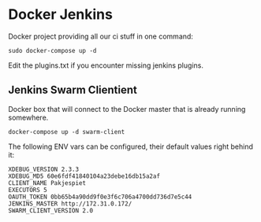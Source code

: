 Docker Jenkins
==============

Docker project providing all our ci stuff in one command:

    sudo docker-compose up -d

Edit the plugins.txt if you encounter missing jenkins plugins.

Jenkins Swarm Clientient
------------------------

Docker box that will connect to the Docker master that is already running somewhere.

    docker-compose up -d swarm-client

The following ENV vars can be configured, their default values right behind it:

    XDEBUG_VERSION 2.3.3
    XDEBUG_MD5 60e6fdf41840104a23debe16db15a2af
    CLIENT_NAME Pakjespiet
    EXECUTORS 5
    OAUTH_TOKEN 0bb65b4a90dd9f0e3f6c706a4700dd736d7e5c44
    JENKINS_MASTER http://172.31.0.172/
    SWARM_CLIENT_VERSION 2.0